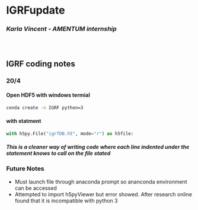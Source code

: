 # IGRFupdate
### *Karla Vincent - AMENTUM internship*  
### &nbsp;

## IGRF coding notes

### 20/4 
#### Open HDF5 with windows termial
```bash
conda create -n IGRF python=3
```
#### with statment 
``` python
with h5py.File("igrfDB.h5", mode="r") as h5file:
```
##### This is a cleaner way of writing code where each line indented under the statement knows to call on the file stated
### **Future Notes**
 * Must launch file through anaconda prompt so ananconda environment can be accessed 
 * Attempted to import h5pyViewer but error showed. After research online found that it is incompatible with python 3


